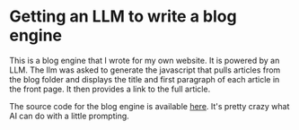 # Getting an LLM to write a blog engine

This is a blog engine that I wrote for my own website. It is powered by an LLM.
The llm was asked to generate the javascript that pulls articles from the blog folder and displays the title and first paragraph of each article in the front page. It then provides a link to the full article. 

The source code for the blog engine is available [here](https://github.com/arjo129/arjo129.github.com/blob/main/tools/generate_blog_list.py). It's pretty crazy what AI can do with a little prompting.